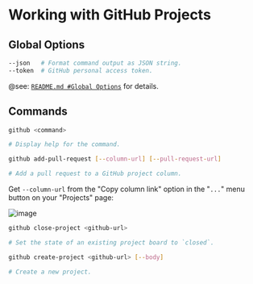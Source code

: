 # Working with GitHub Projects

## Global Options

```bash
--json   # Format command output as JSON string.
--token  # GitHub personal access token.
```

@see: [`README.md #Global Options`](https://github.com/Financial-Times/github/blob/master/README.md#global-options) for details.

## Commands

```bash
github <command>

# Display help for the command.
```

```bash
github add-pull-request [--column-url] [--pull-request-url]

# Add a pull request to a GitHub project column.
```

Get `--column-url` from the "Copy column link" option in the "`...`" menu button on your "Projects" page:

![image](https://user-images.githubusercontent.com/224547/57067238-5e202480-6cc6-11e9-92dc-dfc663a66105.png)


```bash
github close-project <github-url>

# Set the state of an existing project board to `closed`.
```

```bash
github create-project <github-url> [--body]

# Create a new project.
```
